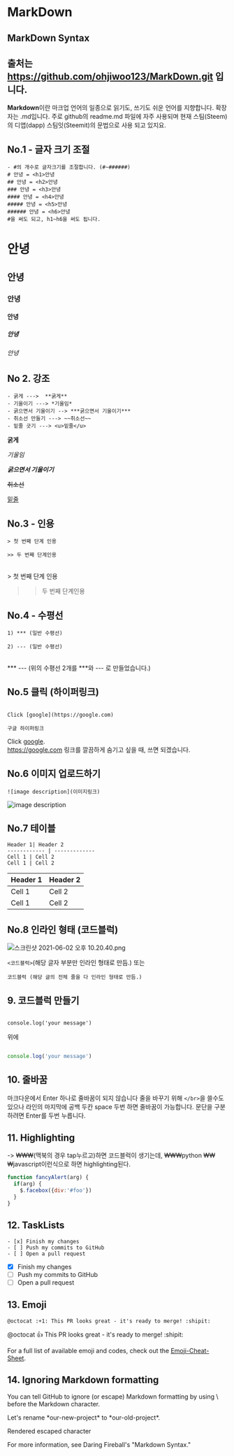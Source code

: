 # MarkDown
## MarkDown Syntax

## 출처는 https://github.com/ohjiwoo123/MarkDown.git 입니다.

**Markdown**이란 마크업 언어의 일종으로 읽기도, 쓰기도 쉬운 언어를 지향합니다. 확장자는 .md입니다.
주로 github의 readme.md 파일에 자주 사용되며
현재 스팀(Steem)의 디앱(dapp) 스팀잇(Steemit)의 문법으로 사용 되고 있지요.

## No.1 -  글자 크기 조절

```
- #의 개수로 글자크기를 조절합니다. (#~######) 
# 안녕 = <h1>안녕
## 안녕 = <h2>안녕
### 안녕 = <h3>안녕
#### 안녕 = <h4>안녕
##### 안녕 = <h5>안녕
###### 안녕 = <h6>안녕  
#을 써도 되고, h1~h6을 써도 됩니다.
```

# 안녕
## 안녕 
### 안녕 
#### 안녕 
##### 안녕 
###### 안녕

## No 2. 강조

```
- 굵게 --->  **굵게**  
- 기울이기 ---> *기울임* 
- 굵으면서 기울이기 --> ***굵으면서 기울이기***
- 취소선 만들기 ---> ~~취소선~~ 
- 밑줄 긋기 ---> <u>밑줄</u> 
```

**굵게**


*기울임*


***굵으면서 기울이기***


~~취소선~~


<u>밑줄</u>




## No.3 -  인용
```
> 첫 번째 단계 인용

>> 두 번째 단계인용
```
</br>
> 첫 번째 단계 인용

>> 두 번째 단계인용

## No.4 - 수평선
```
1) *** (일반 수평선)

2) --- (일반 수평선)
```
</br>
***
---
(위의 수평선 2개를 ***와 --- 로 만들었습니다.)

## No.5 클릭 (하이퍼링크)
```

Click [google](https://google.com)

구글 하이퍼링크
```

Click [google](https://google.com).  
https://google.com
링크를 깔끔하게 숨기고 싶을 때, 쓰면 되겠습니다.
## No.6 이미지 업로드하기
```
![image description](이미지링크)
```

![image description](https://cdn.steemitimages.com/DQmbL5n9pjYNrgZdGsF8he6FhoKaMX71vaGzcXTuSxoRm7W/%E1%84%89%E1%85%B3%E1%84%8F%E1%85%B3%E1%84%85%E1%85%B5%E1%86%AB%E1%84%89%E1%85%A3%E1%86%BA%202021-06-02%20%E1%84%8B%E1%85%A9%E1%84%92%E1%85%AE%209.55.03.png)




## No.7 테이블 
```
Header 1| Header 2
------------ | -------------
Cell 1 | Cell 2
Cell 1 | Cell 2
```
Header 1 | Header 2
------------ | -------------
Cell 1 | Cell 2
Cell 1 | Cell 2

## No.8 인라인 형태 (코드블럭)

![스크린샷 2021-06-02 오후 10.20.40.png](https://cdn.steemitimages.com/DQmTYtnQkYukst8ZiqzSy35d4kTKwm3ecr3gMijcwNPVRX9/%E1%84%89%E1%85%B3%E1%84%8F%E1%85%B3%E1%84%85%E1%85%B5%E1%86%AB%E1%84%89%E1%85%A3%E1%86%BA%202021-06-02%20%E1%84%8B%E1%85%A9%E1%84%92%E1%85%AE%2010.20.40.png)


`<코드블럭>`(해당 글자 부분만 인라인 형태로 만듬.)
또는
```
코드블럭 (해당 글의 전체 줄을 다 인라인 형태로 만듬.)
```


## 9. 코드블럭 만들기

```

console.log('your message')

```

위에 

```ts 혹은 js 혹은 java 혹은 Kotlin 등 

console.log('your message')

```



## 10. 줄바꿈

마크다운에서 Enter 하나로 줄바꿈이 되지 않습니다 줄을 바꾸기 위해 `</br>`을 쓸수도 있으나
라인의 마지막에 공백 두칸 space 두번 하면 줄바꿈이 가능합니다.
문단을 구분하려면 Enter를 두번 누릅니다. 

## 11. Highlighting<br>
-> ₩₩₩(맥북의 경우 tap누르고)하면 코드블럭이 생기는데, ₩₩₩python ₩₩₩javascript이런식으로 하면 highlighting된다.
```javascript
function fancyAlert(arg) {
  if(arg) {
    $.facebox({div:'#foo'})
  }
}
```

## 12. TaskLists
```
- [x] Finish my changes
- [ ] Push my commits to GitHub
- [ ] Open a pull request
```
- [x] Finish my changes
- [ ] Push my commits to GitHub
- [ ] Open a pull request

## 13. Emoji
```
@octocat :+1: This PR looks great - it's ready to merge! :shipit:
```
@octocat :+1: This PR looks great - it's ready to merge! :shipit:

For a full list of available emoji and codes, check out the [Emoji-Cheat-Sheet](https://github.com/ikatyang/emoji-cheat-sheet/blob/master/README.md).



## 14. Ignoring Markdown formatting
You can tell GitHub to ignore (or escape) Markdown formatting by using \ before the Markdown character.

Let's rename \*our-new-project\* to \*our-old-project\*.

Rendered escaped character

For more information, see Daring Fireball's "Markdown Syntax."
